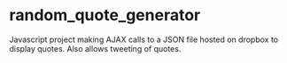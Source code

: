 # random_quote_generator
Javascript project making AJAX calls to a JSON file hosted on dropbox to display quotes. Also allows tweeting of quotes.
